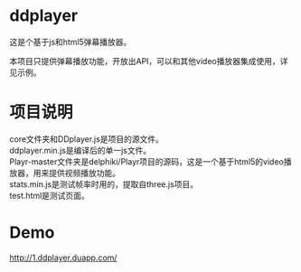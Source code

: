 ddplayer
========

这是个基于js和html5弹幕播放器。

本项目只提供弹幕播放功能，开放出API，可以和其他video播放器集成使用，详见示例。



项目说明
=========
core文件夹和DDplayer.js是项目的源文件。<br>
ddplayer.min.js是编译后的单一js文件。<br>
Playr-master文件夹是delphiki/Playr项目的源码，这是一个基于html5的video播放器，用来提供视频播放功能。<br>
stats.min.js是测试帧率时用的，提取自three.js项目。<br>
test.html是测试页面。<br>


Demo
========
http://1.ddplayer.duapp.com/  
